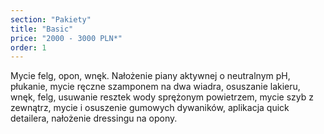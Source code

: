```yaml
---
section: "Pakiety"
title: "Basic"
price: "2000 - 3000 PLN*"
order: 1
---
```


Mycie felg, opon, wnęk. Nałożenie piany aktywnej o neutralnym pH, płukanie, mycie ręczne szamponem na dwa wiadra, osuszanie lakieru, wnęk, felg, usuwanie resztek wody sprężonym powietrzem, mycie szyb z zewnątrz, mycie i osuszenie gumowych dywaników, aplikacja quick detailera, nałożenie dressingu na opony. 